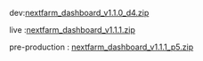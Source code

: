 



dev:[nextfarm_dashboard_v1.1.0_d4.zip](https://github.com/user-attachments/files/18734590/nextfarm_dashboard_v1.1.0_d4.zip)

live :[nextfarm_dashboard_v1.1.1.zip](https://github.com/user-attachments/files/18703914/nextfarm_dashboard_v1.1.1.zip)




pre-production : [nextfarm_dashboard_v1.1.1_p5.zip](https://github.com/user-attachments/files/18748913/nextfarm_dashboard_v1.1.1_p5.zip)

